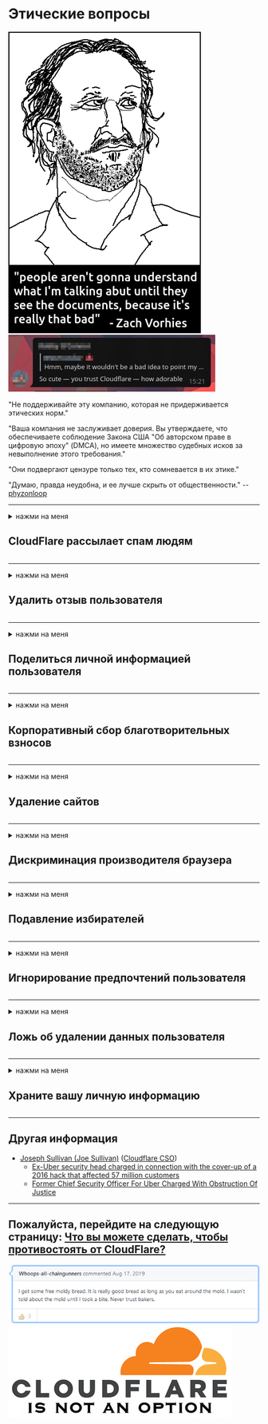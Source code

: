 # Этические вопросы

![](../image/itsreallythatbad.jpg)
![](../image/telegram/c81238387627b4bfd3dcd60f56d41626.jpg)

"Не поддерживайте эту компанию, которая не придерживается этических норм."

"Ваша компания не заслуживает доверия. Вы утверждаете, что обеспечиваете соблюдение Закона США "Об авторском праве в цифровую эпоху" (DMCA), но имеете множество судебных исков за невыполнение этого требования."

"Они подвергают цензуре только тех, кто сомневается в их этике."

"Думаю, правда неудобна, и ее лучше скрыть от общественности."  -- [phyzonloop](https://twitter.com/phyzonloop)


---


<details>
<summary>нажми на меня

## CloudFlare рассылает спам людям
</summary>


Cloudflare рассылает спам-сообщения пользователям, не имеющим отношения к Cloudflare.

- Отправляйте электронные письма только подписчикам, которые выбрали
- Когда пользователь говорит "стоп", прекращает отправку электронной почты

Это так просто. Но Cloudflare все равно.
Cloudflare сказал, что использование их сервиса может остановить всех спамеров или злоумышленников.
Как мы можем остановить Cloudflare, не активируя Cloudflare?


| 🖼 | 🖼 |
| --- | --- |
| ![](../image/cfspam01.jpg) | ![](../image/cfspam03.jpg) |
| ![](../image/cfspam02.jpg) | ![](../image/cfspambrittany.jpg)<br>![](../image/cfspamtwtr.jpg) |

</details>

---

<details>
<summary>нажми на меня

## Удалить отзыв пользователя
</summary>


Cloudflare подвергает цензуре негативные отзывы.
Если вы разместите в Twitter текст, направленный против Cloudflare, у вас есть шанс получить ответ от сотрудника Cloudflare с сообщением «Нет, это не так».
Если вы разместите отрицательный отзыв на каком-либо сайте с обзорами, они попытаются подвергнуть его цензуре.


| 🖼 | 🖼 |
| --- | --- |
| ![](../image/cfcenrev_01.jpg)<br>![](../image/cfcenrev_02.jpg) | ![](../image/cfcenrev_03.jpg) |

</details>

---

<details>
<summary>нажми на меня

## Поделиться личной информацией пользователя
</summary>


Cloudflare имеет серьезную проблему с преследованием.
Cloudflare делится личной информацией тех, кто жалуется на размещенные сайты.
Иногда они просят вас предоставить свое настоящее удостоверение личности.
Если вы не хотите, чтобы вас беспокоили, нападали, шлепали или убивали, вам лучше держаться подальше от веб-сайтов Cloudflared.


| 🖼 | 🖼 |
| --- | --- |
| ![](../image/cfdox_what.jpg) | ![](../image/cfdox_swat.jpg) |
| ![](../image/cfdox_kill.jpg) | ![](../image/cfdox_threat.jpg) |
| ![](../image/cfdox_dox.jpg) | ![](../image/cfdox_ex1.jpg)<br>![](../image/cfdox_ex2.jpg) |

</details>

---

<details>
<summary>нажми на меня

## Корпоративный сбор благотворительных взносов
</summary>


CloudFlare просит благотворительные взносы.
Довольно ужасно, что американская корпорация обращается за благотворительностью вместе с некоммерческими организациями, у которых есть веские причины.
Если вам нравится блокировать людей или тратить время других людей, вы можете заказать пиццу для сотрудников Cloudflare.


![](../image/cfdonate.jpg)

</details>

---

<details>
<summary>нажми на меня

## Удаление сайтов
</summary>


Что вы будете делать, если ваш сайт внезапно отключится?
Есть сообщения о том, что Cloudflare без предупреждения удаляет конфигурацию пользователя или останавливает службу.
Мы предлагаем вам найти лучшего поставщика.

![](../image/cftmnt.jpg)

</details>

---

<details>
<summary>нажми на меня

## Дискриминация производителя браузера
</summary>


CloudFlare отдает предпочтение тем, кто использует Firefox, но враждебно относится к пользователям, не использующим Tor-Browser, а не Tor.
Также враждебно относятся к пользователям Tor, которые по праву отказываются выполнять несвободный javascript.
Такое неравенство доступа является злоупотреблением сетевым нейтралитетом и злоупотреблением властью.

![](../image/browdifftbcx.gif)

- Слева: браузер Tor, справа: Chrome. Тот же IP-адрес.

![](../image/browserdiff.jpg)

- Слева: браузер Tor отключен Javascript, файлы cookie включены
- Справа: Chrome Javascript включен, файлы cookie отключены.

![](../image/cfsiryoublocked.jpg)

- QuteBrowser (второстепенный браузер) без Tor (IP Clearnet)

![](../image/lynx_cloudflare.gif)

- Lynx


| ***Браузер*** | ***Доступ к лечению*** |
| --- | --- |
| Tor Browser (Javascript включен) | доступ разрешен |
| Firefox (Javascript включен) | доступ ухудшен |
| Chromium (Javascript включен) | доступ ухудшен |
| Chromium or Firefox (Javascript отключен) | доступ закрыт |
| Chromium or Firefox (Cookie отключен) | доступ закрыт |
| QuteBrowser | доступ закрыт |
| lynx | доступ закрыт |
| w3m | доступ закрыт |
| wget | доступ закрыт |


Почему бы не использовать кнопку «Аудио» для решения простой задачи?

Да, кнопка аудио есть, но через Tor она не работает.
Вы получите это сообщение, когда нажмете на него:

```
Попробуйте позже
Ваш компьютер или сеть могут отправлять автоматические запросы.
Чтобы защитить наших пользователей, мы не можем обработать ваш запрос прямо сейчас.
Для получения более подробной информации посетите нашу справочную страницу
```

</details>

---

<details>
<summary>нажми на меня

## Подавление избирателей
</summary>


Избиратели в штатах США регистрируются для окончательного голосования через веб-сайт государственного секретаря в штате их проживания.
Офисы государственных секретарей, контролируемые республиканцами, участвуют в подавлении избирателей, проксируя веб-сайт государственного секретаря через Cloudflare.
Враждебное отношение Cloudflare к пользователям Tor, его позиция MITM как централизованной глобальной точки наблюдения и его пагубная роль в целом заставляют потенциальных избирателей неохотно регистрироваться.
Либералы, в частности, стремятся к приватности.
Формы регистрации избирателей собирают конфиденциальную информацию о политических взглядах избирателя, личном физическом адресе, номере социального страхования и дате рождения.
В большинстве штатов публично доступна только часть этой информации, но Cloudflare видит всю эту информацию, когда кто-то регистрируется для голосования.

Обратите внимание, что бумажная регистрация не позволяет обойти Cloudflare, потому что сотрудники штата по вводу данных государственного секретаря, скорее всего, будут использовать веб-сайт Cloudflare для ввода данных.

| 🖼 | 🖼 |
| --- | --- |
| ![](../image/cfvotm_01.jpg) | ![](../image/cfvotm_02.jpg) |

- Change.org - известный сайт для сбора голосов и принятия мер.
“люди повсюду начинают кампании, мобилизуют сторонников и работают с лицами, принимающими решения, над поиском решений.”
К сожалению, многие люди вообще не могут просматривать change.org из-за агрессивного фильтра Cloudflare.
Им не дают подписать петицию, что исключает их из демократического процесса.
Использование другой платформы, отличной от облачной, такой как OpenPetition, помогает решить проблему.

| 🖼 | 🖼 |
| --- | --- |
| ![](../image/changeorgasn.jpg) | ![](../image/changeorgtor.jpg) |

- «Афинский проект» Cloudflare предлагает бесплатную защиту на уровне предприятия для государственных и местных избирательных сайтов.
Они сказали, что «их избиратели могут получить доступ к информации о выборах и регистрации избирателей», но это ложь, потому что многие люди просто не могут просматривать сайт вообще.

</details>

---

<details>
<summary>нажми на меня

## Игнорирование предпочтений пользователя
</summary>


Если вы отказываетесь от чего-либо, вы ожидаете, что не получите об этом по электронной почте.
Cloudflare игнорирует предпочтения пользователя и передает данные сторонним корпорациям без согласия клиента.
Если вы используете их бесплатный план, они иногда отправляют вам электронное письмо с просьбой приобрести ежемесячную подписку.

![](../image/cfviopl_tp.jpg)

</details>

---

<details>
<summary>нажми на меня

## Ложь об удалении данных пользователя
</summary>


Согласно блогу этого бывшего клиента Cloudflare, Cloudflare лжет об удалении учетных записей.
В настоящее время многие компании сохраняют ваши данные после того, как вы закрыли или удалили свою учетную запись.
Большинство хороших компаний упоминают об этом в своей политике конфиденциальности.
Cloudflare? Нет.

```
2019-08-05 CloudFlare прислал мне подтверждение, что они удалили мою учетную запись.
2019-10-02 Я получил электронное письмо от CloudFlare «потому что я клиент»
```

Cloudflare не знала слова «удалить».
Если он действительно удален, почему этому бывшему клиенту пришло письмо?
Он также упомянул, что в политике конфиденциальности Cloudflare об этом не упоминается.

```
В их новой политике конфиденциальности не упоминается о хранении данных в течение года.
```

![](../image/cfviopl_notdel.jpg)

Как вы можете доверять Cloudflare, если их политика конфиденциальности - ЛОЖЬ?

- [Прошло больше года с тех пор, как я закрыл свой аккаунт Cloudflare](https://shkspr.mobi/blog/2020/09/dont-trust-cloudflare-with-your-personal-data/)

</details>

---

<details>
<summary>нажми на меня

## Храните вашу личную информацию
</summary>


Удаление учетной записи Cloudflare - сложный уровень.

```
Отправьте заявку в службу поддержки, используя категорию «Учетная запись»,
и запросить удаление аккаунта в теле сообщения.
Перед отправкой запроса на удаление к вашей учетной записи не должно быть привязано ни одного домена или кредитной карты.
```

Вы получите это письмо с подтверждением.

![](../image/cf_deleteandkeep.jpg)

«Мы начали обработку вашего запроса на удаление», но «Мы продолжим хранить вашу личную информацию».

Можете ли вы "доверять" этому?


- Как закрыть свою учетную запись Cloudflare

1. Войдите в свою панель управления Cloudflare.
2. Удалите все зоны (домены) из вашей панели.
3. Щелкните ссылку поддержки.
4. Отправьте новый билет. Скажите им, что хотите закрыть свою учетную запись.
5. Подождите несколько дней.
6. Сотрудники Cloudflare попросят ваше подтверждение и причину, по которой вы решили покинуть Cloudflare.
7. Отправьте ответ еще раз.
8. Подождите несколько дней.
9. Вы получите сообщение: Мы успешно удалили вашу учетную запись


</details>

---

## Другая информация

- [Joseph Sullivan (Joe Sullivan)](../cloudflare_inc/cloudflare_members.md) ([Cloudflare CSO](https://twitter.com/eastdakota/status/1296522269313785862))
  - [Ex-Uber security head charged in connection with the cover-up of a 2016 hack that affected 57 million customers](https://www.businessinsider.com/uber-data-hack-security-head-joe-sullivan-charged-cover-up-2020-8)
  - [Former Chief Security Officer For Uber Charged With Obstruction Of Justice](https://www.justice.gov/usao-ndca/pr/former-chief-security-officer-uber-charged-obstruction-justice)


---


## Пожалуйста, перейдите на следующую страницу:   [Что вы можете сделать, чтобы противостоять от CloudFlare?](ru.action.md)

![](../image/freemoldybread.jpg)
![](../image/cfisnotanoption.jpg)
